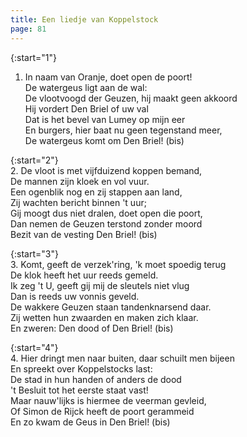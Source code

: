 ```yaml
---
title: Een liedje van Koppelstock
page: 81
---  
```


{:start="1"}  
1. In naam van Oranje, doet open de poort!  
De watergeus ligt aan de wal:  
De vlootvoogd der Geuzen, hij maakt geen akkoord  
Hij vordert Den Briel of uw val  
Dat is het bevel van Lumey op mijn eer  
En burgers, hier baat nu geen tegenstand meer,  
De watergeus komt om Den Briel! (bis)  


{:start="2"}  
2. De vloot is met vijfduizend koppen bemand,  
De mannen zijn kloek en vol vuur.  
Een ogenblik nog en zij stappen aan land,  
Zij wachten bericht binnen 't uur;  
Gij moogt dus niet dralen, doet open die poort,  
Dan nemen de Geuzen terstond zonder moord  
Bezit van de vesting Den Briel! (bis)  


{:start="3"}  
3. Komt, geeft de verzek'ring, 'k moet spoedig terug  
De klok heeft het uur reeds gemeld.  
Ik zeg 't U, geeft gij mij de sleutels niet vlug  
Dan is reeds uw vonnis geveld.  
De wakkere Geuzen staan tandenknarsend daar.  
Zij wetten hun zwaarden en maken zich klaar.  
En zweren: Den dood of Den Briel! (bis)  


{:start="4"}  
4. Hier dringt men naar buiten, daar schuilt men bijeen  
En spreekt over Koppelstocks last:  
De stad in hun handen of anders de dood  
't Besluit tot het eerste staat vast!  
Maar nauw'lijks is hiermee de veerman gevleid,  
Of Simon de Rijck heeft de poort gerammeid  
En zo kwam de Geus in Den Briel! (bis)  